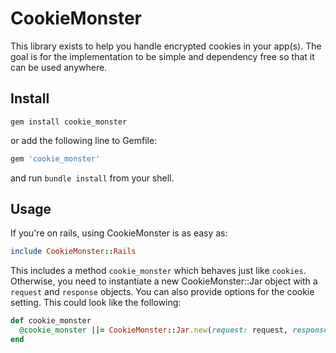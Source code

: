 # CookieMonster

This library exists to help you handle encrypted cookies in your app(s). The
goal is for the implementation to be simple and dependency free so that it can
be used anywhere.

Install
--------

```shell
gem install cookie_monster
```
or add the following line to Gemfile:

```ruby
gem 'cookie_monster'
```
and run `bundle install` from your shell.

Usage
-----

If you're on rails, using CookieMonster is as easy as:

```ruby
include CookieMonster::Rails
```

This includes a method `cookie_monster` which behaves just like `cookies`.
Otherwise, you need to instantiate a new CookieMonster::Jar object with a
`request` and `response` objects. You can also provide options for the cookie
setting. This could look like the following:

```ruby
def cookie_monster
  @cookie_monster ||= CookieMonster::Jar.new(request: request, response: response, expires: 1.day.from_now)
end
```
